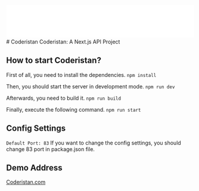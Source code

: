 <img src="https://raw.githubusercontent.com/enesbuyuk/coderistan/main/public/istan-theme/logo-white.png">
# Coderistan
 Coderistan: A Next.js API Project

## How to start Coderistan?
First of all, you need to install the dependencies.
````npm install````

Then, you should start the server in development mode.
````npm run dev````

Afterwards, you need to build it.
````npm run build````

Finally, execute the following command.
````npm run start````

## Config Settings
`Default Port: 83`
If you want to change the config settings, you should change 83 port  in package.json file.

## Demo Address
<a target="_blank" href="https://coderistan.com" title="Coderistan">Coderistan.com</a>

